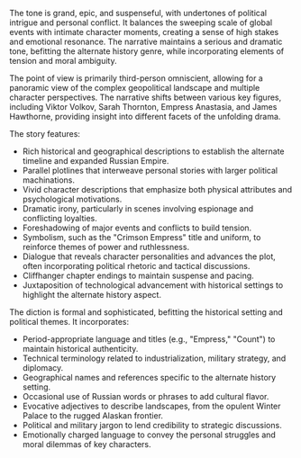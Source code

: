 
<tone>The tone is grand, epic, and suspenseful, with undertones of political intrigue and personal conflict. It balances the sweeping scale of global events with intimate character moments, creating a sense of high stakes and emotional resonance. The narrative maintains a serious and dramatic tone, befitting the alternate history genre, while incorporating elements of tension and moral ambiguity.</tone>

<pov>The point of view is primarily third-person omniscient, allowing for a panoramic view of the complex geopolitical landscape and multiple character perspectives. The narrative shifts between various key figures, including Viktor Volkov, Sarah Thornton, Empress Anastasia, and James Hawthorne, providing insight into different facets of the unfolding drama.</pov>

<litdev>The story features:
- Rich historical and geographical descriptions to establish the alternate timeline and expanded Russian Empire.
- Parallel plotlines that interweave personal stories with larger political machinations.
- Vivid character descriptions that emphasize both physical attributes and psychological motivations.
- Dramatic irony, particularly in scenes involving espionage and conflicting loyalties.
- Foreshadowing of major events and conflicts to build tension.
- Symbolism, such as the "Crimson Empress" title and uniform, to reinforce themes of power and ruthlessness.
- Dialogue that reveals character personalities and advances the plot, often incorporating political rhetoric and tactical discussions.
- Cliffhanger chapter endings to maintain suspense and pacing.
- Juxtaposition of technological advancement with historical settings to highlight the alternate history aspect.</litdev>

<lexchoice>The diction is formal and sophisticated, befitting the historical setting and political themes. It incorporates:
- Period-appropriate language and titles (e.g., "Empress," "Count") to maintain historical authenticity.
- Technical terminology related to industrialization, military strategy, and diplomacy.
- Geographical names and references specific to the alternate history setting.
- Occasional use of Russian words or phrases to add cultural flavor.
- Evocative adjectives to describe landscapes, from the opulent Winter Palace to the rugged Alaskan frontier.
- Political and military jargon to lend credibility to strategic discussions.
- Emotionally charged language to convey the personal struggles and moral dilemmas of key characters.</lexchoice>
